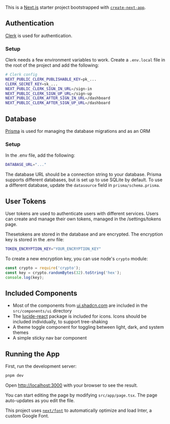 This is a [Next.js](https://nextjs.org/) starter project bootstrapped with [`create-next-app`](https://github.com/vercel/next.js/tree/canary/packages/create-next-app).


## Authentication

[Clerk](https://clerk.com/) is used for authentication.

### Setup

Clerk needs a few environment variables to work. Create a `.env.local` file in the root of the project and add the following:

```bash
# Clerk config
NEXT_PUBLIC_CLERK_PUBLISHABLE_KEY=pk_...
CLERK_SECRET_KEY=sk_...
NEXT_PUBLIC_CLERK_SIGN_IN_URL=/sign-in
NEXT_PUBLIC_CLERK_SIGN_UP_URL=/sign-up
NEXT_PUBLIC_CLERK_AFTER_SIGN_IN_URL=/dashboard
NEXT_PUBLIC_CLERK_AFTER_SIGN_UP_URL=/dashboard
```

## Database

[Prisma](https://www.prisma.io/) is used for managing the database migrations and as an ORM

### Setup

In the .env file, add the following:

```bash
DATABASE_URL="..."
```

The database URL should be a connection string to your database. Prisma supports different databases, but is set up
to use SQLite by default. To use a different database, update the `datasource` field in `prisma/schema.prisma`.

## User Tokens

User tokens are used to authenticate users with different services. Users can create and manage their own tokens,
managed in the /settings/tokens page.

Thesetokens are stored in the database and are encrypted. The encryption key is stored in the .env file:
```bash
TOKEN_ENCRYPTION_KEY="YOUR_ENCRYPTION_KEY"
```

To create a new encryption key, you can use node's `crypto` module:

```javascript
const crypto = require('crypto');
const key = crypto.randomBytes(32).toString('hex');
console.log(key);
```

## Included Components

- Most of the components from [ui.shadcn.com](https://ui.shadcn.com/) are included in the `src/components/ui` directory
- The [lucide-react](https://lucide.dev/guide/packages/lucide-react) package is included for icons. Icons should be included individually, to support tree-shaking
- A theme toggle component for toggling between light, dark, and system themes
- A simple sticky nav bar component

## Running the App

First, run the development server:

```bash
pnpm dev
```

Open [http://localhost:3000](http://localhost:3000) with your browser to see the result.

You can start editing the page by modifying `src/app/page.tsx`. The page auto-updates as you edit the file.

This project uses [`next/font`](https://nextjs.org/docs/basic-features/font-optimization) to automatically optimize and load Inter, a custom Google Font.
